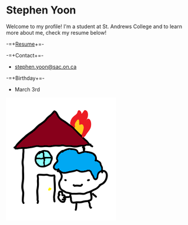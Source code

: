 # Stephen Yoon 

Welcome to my profile! I'm a student at St. Andrews College and to learn more about me, check my resume below!

-=+[Resume](https://standrewsaurora-my.sharepoint.com/personal/stephen_yoon_sac_on_ca/Documents/Desktop/Classes/!Extra/Resume.docx?web=1)+=-

-=+Contact+=-
- stephen.yoon@sac.on.ca

-=+Birthday+=-
- March 3rd 

![Me](./Arson.PNG) 
